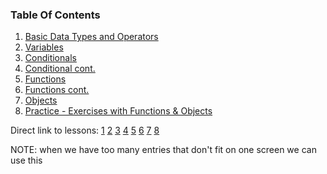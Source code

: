 ### Table Of Contents

1. [Basic Data Types and Operators](#basic-data-types)
2. [Variables](#variables)
3. [Conditionals](#if)
4. [Conditional cont.](#lesson4)
5. [Functions](#lesson5)
6. [Functions cont.](#lesson6)
7. [Objects](#lesson7)
8. [Practice - Exercises with Functions & Objects](#lesson8)

Direct link to lessons: [1](#lesson1) [2](#lesson2) [3](#lesson3) [4](#lesson4) [5](#lesson5) [6](#lesson6) [7](#lesson7) [8](#lesson8)

NOTE: when we have too many entries that don't fit on one screen we can use this <!-- .slide: style="font-size:80%" -->
